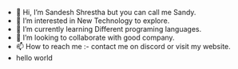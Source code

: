 - 👋 Hi, I’m Sandesh Shrestha but you can call me Sandy.
- 👀 I’m interested in New Technology to explore.
- 🌱 I’m currently learning Different programing languages. 
- 💞️ I’m looking to collaborate with good company.
- 📫 How to reach me :- contact me on discord or visit my website.
-  hello world



<!---
sthaSandesh/sthaSandesh is a ✨ special ✨ repository because its `README.md` (this file) appears on your GitHub profile.
You can click the Preview link to take a look at your changes.
--->
